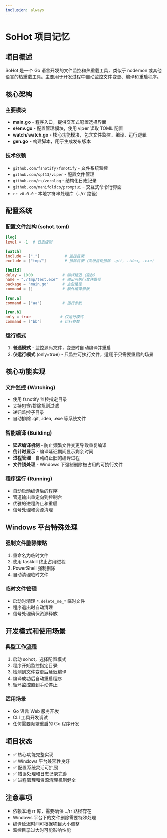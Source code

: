 ```yaml
---
inclusion: always
---
```


# SoHot 项目记忆

## 项目概述
SoHot 是一个 Go 语言开发的文件监控和热重载工具，类似于 nodemon 或其他语言的热重载工具。主要用于开发过程中自动监控文件变更、编译和重启程序。

## 核心架构

### 主要模块
- **main.go** - 程序入口，提供交互式配置选择界面
- **e/env.go** - 配置管理模块，使用 viper 读取 TOML 配置
- **watch/watch.go** - 核心功能模块，包含文件监控、编译、运行逻辑
- **gen.go** - 构建脚本，用于生成发布版本

### 技术依赖
- `github.com/fsnotify/fsnotify` - 文件系统监控
- `github.com/spf13/viper` - 配置文件管理
- `github.com/rs/zerolog` - 结构化日志记录
- `github.com/manifoldco/promptui` - 交互式命令行界面
- `rr v0.0.0` - 本地字符串处理库（../rr 路径）

## 配置系统

### 配置文件结构 (sohot.toml)
```toml
[log]
level = -1  # 日志级别

[watch]
include = ["."]           # 监控目录
exclude = ["tmp/"]        # 排除目录（系统自动排除 .git, .idea, .exe）

[build]
delay = 1000             # 编译延迟（毫秒）
name = "./tmp/test.exe"  # 输出可执行文件路径
package = "main.go"      # 主包路径
command = []             # 额外编译参数

[run.a]
command = ["aa"]         # 运行参数

[run.b]
only = true             # 仅运行模式
command = ["bb"]        # 运行参数
```

### 运行模式
1. **普通模式** - 监控源码文件，变更时自动编译并重启
2. **仅运行模式** (only=true) - 只监控可执行文件，适用于只需要重启的场景

## 核心功能实现

### 文件监控 (Watching)
- 使用 fsnotify 监控指定目录
- 支持包含/排除规则过滤
- 递归监控子目录
- 自动排除 .git, .idea, .exe 等系统文件

### 智能编译 (Building)
- **延迟编译机制** - 防止频繁文件变更导致重复编译
- **倒计时显示** - 编译延迟期间显示剩余时间
- **进程管理** - 自动终止旧的编译进程
- **文件锁处理** - Windows 下强制删除被占用的可执行文件

### 程序运行 (Running)
- 自动启动编译后的程序
- 管道输出重定向到控制台
- 优雅的进程终止和重启
- 信号处理和资源清理

## Windows 平台特殊处理

### 强制文件删除策略
1. 重命名为临时文件
2. 使用 taskkill 终止占用进程
3. PowerShell 强制删除
4. 自动清理临时文件

### 临时文件管理
- 启动时清理 `*.delete_me_*` 临时文件
- 程序退出时自动清理
- 信号处理确保资源释放

## 开发模式和使用场景

### 典型工作流程
1. 启动 sohot，选择配置模式
2. 程序开始监控指定目录
3. 检测到文件变更后延迟编译
4. 编译成功后自动重启程序
5. 循环监控直到手动停止

### 适用场景
- Go 语言 Web 服务开发
- CLI 工具开发调试
- 任何需要频繁重启的 Go 程序开发

## 项目状态
- ✅ 核心功能完整实现
- ✅ Windows 平台兼容性良好
- ✅ 配置系统灵活可扩展
- ✅ 错误处理和日志记录完善
- ✅ 进程管理和资源清理机制健全

## 注意事项
- 依赖本地 rr 库，需要确保 ../rr 路径存在
- Windows 平台下的文件删除需要特殊处理
- 编译延迟时间可根据项目大小调整
- 监控目录过大时可能影响性能